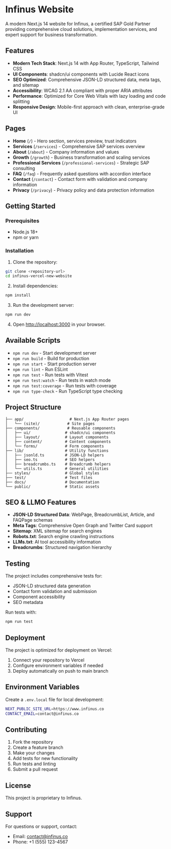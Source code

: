 # Infinus Website

A modern Next.js 14 website for Infinus, a certified SAP Gold Partner providing comprehensive cloud solutions, implementation services, and expert support for business transformation.

## Features

- **Modern Tech Stack**: Next.js 14 with App Router, TypeScript, Tailwind CSS
- **UI Components**: shadcn/ui components with Lucide React icons
- **SEO Optimized**: Comprehensive JSON-LD structured data, meta tags, and sitemap
- **Accessibility**: WCAG 2.1 AA compliant with proper ARIA attributes
- **Performance**: Optimized for Core Web Vitals with lazy loading and code splitting
- **Responsive Design**: Mobile-first approach with clean, enterprise-grade UI

## Pages

- **Home** (`/`) - Hero section, services preview, trust indicators
- **Services** (`/services`) - Comprehensive SAP services overview
- **About** (`/about`) - Company information and values
- **Growth** (`/growth`) - Business transformation and scaling services
- **Professional Services** (`/professional-services`) - Strategic SAP consulting
- **FAQ** (`/faq`) - Frequently asked questions with accordion interface
- **Contact** (`/contact`) - Contact form with validation and company information
- **Privacy** (`/privacy`) - Privacy policy and data protection information

## Getting Started

### Prerequisites

- Node.js 18+ 
- npm or yarn

### Installation

1. Clone the repository:
```bash
git clone <repository-url>
cd infinus-vercel-new-website
```

2. Install dependencies:
```bash
npm install
```

3. Run the development server:
```bash
npm run dev
```

4. Open [http://localhost:3000](http://localhost:3000) in your browser.

## Available Scripts

- `npm run dev` - Start development server
- `npm run build` - Build for production
- `npm run start` - Start production server
- `npm run lint` - Run ESLint
- `npm run test` - Run tests with Vitest
- `npm run test:watch` - Run tests in watch mode
- `npm run test:coverage` - Run tests with coverage
- `npm run type-check` - Run TypeScript type checking

## Project Structure

```
├── app/                    # Next.js App Router pages
│   └── (site)/            # Site pages
├── components/            # Reusable components
│   ├── ui/               # shadcn/ui components
│   ├── layout/           # Layout components
│   ├── content/          # Content components
│   └── forms/            # Form components
├── lib/                  # Utility functions
│   ├── jsonld.ts         # JSON-LD helpers
│   ├── seo.ts            # SEO helpers
│   ├── breadcrumbs.ts    # Breadcrumb helpers
│   └── utils.ts          # General utilities
├── styles/               # Global styles
├── test/                 # Test files
├── docs/                 # Documentation
└── public/               # Static assets
```

## SEO & LLMO Features

- **JSON-LD Structured Data**: WebPage, BreadcrumbList, Article, and FAQPage schemas
- **Meta Tags**: Comprehensive Open Graph and Twitter Card support
- **Sitemap**: XML sitemap for search engines
- **Robots.txt**: Search engine crawling instructions
- **LLMs.txt**: AI tool accessibility information
- **Breadcrumbs**: Structured navigation hierarchy

## Testing

The project includes comprehensive tests for:

- JSON-LD structured data generation
- Contact form validation and submission
- Component accessibility
- SEO metadata

Run tests with:
```bash
npm run test
```

## Deployment

The project is optimized for deployment on Vercel:

1. Connect your repository to Vercel
2. Configure environment variables if needed
3. Deploy automatically on push to main branch

## Environment Variables

Create a `.env.local` file for local development:

```bash
NEXT_PUBLIC_SITE_URL=https://www.infinus.co
CONTACT_EMAIL=contact@infinus.co
```

## Contributing

1. Fork the repository
2. Create a feature branch
3. Make your changes
4. Add tests for new functionality
5. Run tests and linting
6. Submit a pull request

## License

This project is proprietary to Infinus.

## Support

For questions or support, contact:
- Email: contact@infinus.co
- Phone: +1 (555) 123-4567
